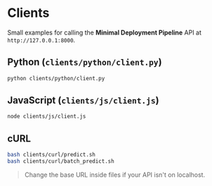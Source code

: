 # Clients

Small examples for calling the **Minimal Deployment Pipeline** API at `http://127.0.0.1:8000`.

## Python (`clients/python/client.py`)
```bash
python clients/python/client.py
```

## JavaScript (`clients/js/client.js`)
```bash
node clients/js/client.js
```

## cURL
```bash
bash clients/curl/predict.sh
bash clients/curl/batch_predict.sh
```

> Change the base URL inside files if your API isn't on localhost.
